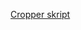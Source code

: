 [Cropper skript](https://github.com/BALSCK-Development/prototypes/blob/master/Edit%20form/js/script.js)
